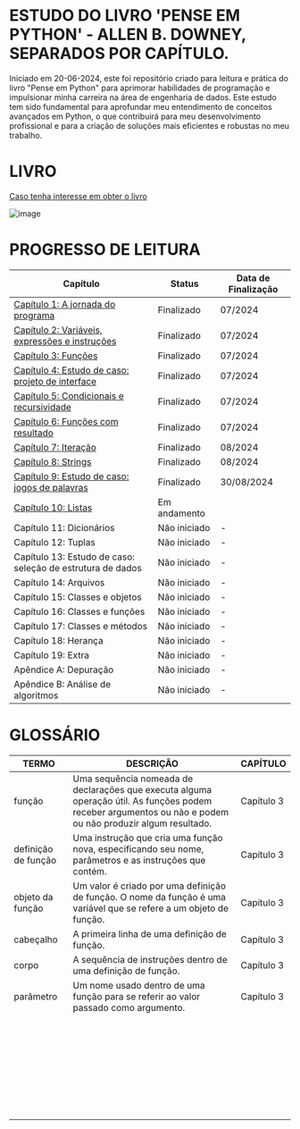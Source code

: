 # ESTUDO DO LIVRO 'PENSE EM PYTHON' - ALLEN B. DOWNEY, SEPARADOS POR CAPÍTULO. 
Iniciado em 20-06-2024, este foi repositório criado para leitura e prática do livro "Pense em Python" para aprimorar habilidades de programação e impulsionar minha carreira na área de engenharia de dados. Este estudo tem sido fundamental para aprofundar meu entendimento de conceitos avançados em Python, o que contribuirá para meu desenvolvimento profissional e para a criação de soluções mais eficientes e robustas no meu trabalho.

# LIVRO
[Caso tenha interesse em obter o livro](https://a.co/d/hYDbke6)

![image](https://github.com/user-attachments/assets/cf41b729-1e52-4aa8-924c-ac2d5b673412)

# PROGRESSO DE LEITURA

|                    Capítulo                                                                                          |    Status    | Data de Finalização |
|----------------------------------------------------------------------------------------------------------------------|--------------|---------------------|
| [Capítulo 1: A jornada do programa](https://github.com/bitwoman/pense-em-python/tree/main/capitulo_1)                | Finalizado   |        07/2024      |
| [Capítulo 2: Variáveis, expressões e instruções](https://github.com/bitwoman/pense-em-python/tree/main/capitulo_2)   | Finalizado   |        07/2024      |
| [Capítulo 3: Funções](https://github.com/bitwoman/pense-em-python/tree/main/capitulo_3)                              | Finalizado   |        07/2024      |
| [Capítulo 4: Estudo de caso: projeto de interface](https://github.com/bitwoman/pense-em-python/tree/main/capitulo_4) | Finalizado   |        07/2024      |
| [Capítulo 5: Condicionais e recursividade](https://github.com/bitwoman/pense-em-python/tree/main/capitulo_5)         | Finalizado   |        07/2024      |
| [Capítulo 6: Funções com resultado](https://github.com/bitwoman/pense-em-python/tree/main/capitulo_6)                | Finalizado   |        07/2024      |
| [Capítulo 7: Iteração](https://github.com/bitwoman/pense-em-python/tree/main/capitulo_7)                             | Finalizado   |        08/2024      |
| [Capítulo 8: Strings](https://github.com/bitwoman/pense-em-python/tree/main/capitulo_8)                              | Finalizado   |        08/2024      |
| [Capítulo 9: Estudo de caso: jogos de palavras](https://github.com/bitwoman/pense-em-python/tree/main/capitulo_9)    | Finalizado   |      30/08/2024     |
| [Capítulo 10: Listas](https://github.com/bitwoman/pense-em-python/tree/main/capitulo_10)                             | Em andamento |                     |
| Capítulo 11: Dicionários                                   | Não iniciado |          -          |
| Capítulo 12: Tuplas                                        | Não iniciado |          -          |
| Capítulo 13: Estudo de caso: seleção de estrutura de dados | Não iniciado |          -          |
| Capítulo 14: Arquivos                                      | Não iniciado |          -          |
| Capítulo 15: Classes e objetos                             | Não iniciado |          -          |
| Capítulo 16: Classes e funções                             | Não iniciado |          -          |
| Capítulo 17: Classes e métodos                             | Não iniciado |          -          |
| Capítulo 18: Herança                                       | Não iniciado |          -          |
| Capítulo 19: Extra                                         | Não iniciado |          -          |
| Apêndice A: Depuração                                      | Não iniciado |          -          |
| Apêndice B: Análise de algoritmos                          | Não iniciado |          -          |


# GLOSSÁRIO
|        TERMO        |                                  DESCRIÇÃO                                                                                                                 |    CAPÍTULO                                                |
|---------------------|------------------------------------------------------------------------------------------------------------------------------------------------------------|------------------------------------------------------------|
|      função         | Uma sequência nomeada de declarações que executa alguma operação útil. As funções podem receber argumentos ou não e podem ou não produzir algum resultado. |     Capítulo 3                                             |
| definição de função | Uma instrução que cria uma função nova, especificando seu nome, parâmetros e as instruções que contém.                                                     |     Capítulo 3                                             |
| objeto da função    | Um valor é criado por uma definição de função. O nome da função é uma variável que se refere a um objeto de função.                                        |     Capítulo 3                                             |
| cabeçalho           | A primeira linha de uma definição de função.                                                                                                               |     Capítulo 3                                             |
| corpo               | A sequência de instruções dentro de uma definição de função.                                                                                               |     Capítulo 3                                             |
| parâmetro           | Um nome usado dentro de uma função para se referir ao valor passado como argumento.                                                                        |     Capítulo 3                                             |
|                     |                                                                                                                      |                                                            |
|                     |                                                                                                                      |                                                            |
|                     |                                                                                                                      |                                                            |
|                     |                                                                                                                      |                                                            |
|                     |                                                                                                                      |                                                            |
|                     |                                                                                                                      |                                                            |
|                     |                                                                                                                      |                                                            |
|                     |                                                                                                                      |                                                            |
|                     |                                                                                                                      |                                                            |
|                     |                                                                                                                      |                                                            |
|                     |                                                                                                                      |                                                            |
|                     |                                                                                                                      |                                                            |
|                     |                                                                                                                      |                                                            |
|                     |                                                                                                                      |                                                            |
|                     |                                                                                                                      |                                                            |
|                     |                                                                                                                      |                                                            |
|                     |                                                                                                                      |                                                            |
|                     |                                                                                                                      |                                                            |
|                     |                                                                                                                      |                                                            |
|                     |                                                                                                                      |                                                            |
|                     |                                                                                                                      |                                                            |
|                     |                                                                                                                      |                                                            |
|                     |                                                                                                                      |                                                            |
|                     |                                                                                                                      |                                                            |
|                     |                                                                                                                      |                                                            |
|                     |                                                                                                                      |                                                            |
|                     |                                                                                                                      |                                                            |
|                     |                                                                                                                      |                                                            |
|                     |                                                                                                                      |                                                            |
|                     |                                                                                                                      |                                                            |
|                     |                                                                                                                      |                                                            |












